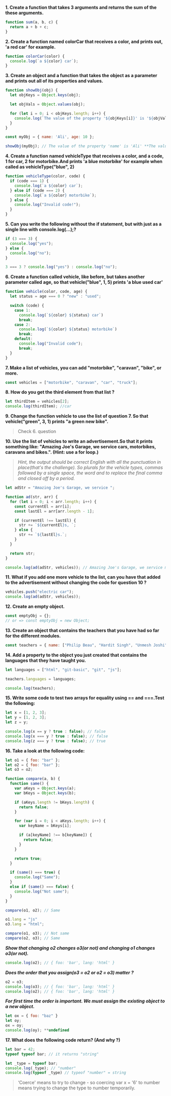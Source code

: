 **1. Create a function that takes 3 arguments and returns the sum of the these arguments.**

```javascript
function sum(a, b, c) {
  return a + b + c;
}
```

**2. Create a function named colorCar that receives a color, and prints out, 'a red car' for example.**

```javascript
function colorCar(color) {
  console.log(`a ${color} car`);
}
```

**3. Create an object and a function that takes the object as a parameter and prints out all of its properties and values.**

```javascript
function showObj(obj) {
  let objKeys = Object.keys(obj);

  let objVals = Object.values(obj);

  for (let i = 0; i < objKeys.length; i++) {
    console.log(`The value of the property '${objKeys[i]}' is '${objVals[i]}'`)
  }
}

const myObj = { name: 'Ali', age: 10 };

showObj(myObj); // The value of the property 'name' is 'Ali' **The value of the property 'age' is '10'
```

**4. Create a function named vehicleType that receives a color, and a code, 1 for car, 2 for motorbike.And prints 'a blue motorbike' for example when called as vehicleType("blue", 2)**

```javascript
function vehicleType(color, code) {
  if (code === 1) {
    console.log(`a ${color} car`);
  } else if (code === 2) {
    console.log(`a ${color} motorbike`);
  } else {
    console.log("Invalid code!");
  }
}
```

**5. Can you write the following without the if statement, but with just as a single line with console.log(...);?**

```javascript
if (3 === 3) {
  console.log("yes");
} else {
  console.log("no");
}
```

```javascript
3 === 3 ? console.log("yes") : console.log("no");
```

**6. Create a function called vehicle, like before, but takes another parameter called age, so that vehicle("blue", 1, 5) prints 'a blue used car'**

```javascript
function vehicle(color, code, age) {
  let status = age === 0 ? "new" : "used";

  switch (code) {
    case 1:
      console.log(`${color} ${status} car`)
      break;
    case 2:
      console.log(`${color} ${status} motorbike`)
      break;
    default:
      console.log("Invalid code");
      break;
  }
}
```

**7. Make a list of vehicles, you can add "motorbike", "caravan", "bike", or more.**

```javascript
const vehicles = ["motorbike", "caravan", "car", "truck"];
```

**8. How do you get the third element from that list ?**

```javascript
let thirdItem = vehicles[2];
console.log(thirdItem); //car
```

**9. Change the function vehicle to use the list of question 7. So that vehicle("green", 3, 1) prints "a green new bike".**

> Check 6. question

**10. Use the list of vehicles to write an advertisement.So that it prints something like: "Amazing Joe's Garage, we service cars, motorbikes, caravans and bikes.". (Hint: use a for loop.)**

> *Hint, the output should be correct English with all the punctuation in place(that's the challenge). So plurals for the vehicle types, commas followed by a single space, the word and to replace the final comma and closed off by a period.*

```javascript
let adStr = "Amazing Joe's Garage, we service ";

function ad(str, arr) {
  for (let i = 0; i < arr.length; i++) {
    const currentEl = arr[i];
    const lastEl = arr[arr.length - 1];

    if (currentEl !== lastEl) {
      str += `${currentEl}s, `;
    } else {
      str += `${lastEl}s.`;
    }
  }

  return str;
}

console.log(ad(adStr, vehicles)); // Amazing Joe's Garage, we service motorbikes, caravans, cars, trucks.
```

**11. What if you add one more vehicle to the list, can you have that added to the advertisement without changing the code for question 10 ?**

```javascript
vehicles.push("electric car");
console.log(ad(adStr, vehicles));
```

**12. Create an empty object.**

```javascript
const emptyObj = {};
// or => const emptyObj = new Object;
```

**13. Create an object that contains the teachers that you have had so far for the different modules.**

```javascript
const teachers = { name: ["Philip Beau", "Hardit Singh", "Unmesh Joshi", "Sander Hidding"] };
```

**14. Add a property to the object you just created that contains the languages that they have taught you.**

```javascript
let languages = ["html", "git-basic", "git", "js"];

teachers.languages = languages;

console.log(teachers);
```

**15. Write some code to test two arrays for equality using == and ===.Test the following:**

```javascript
let x = [1, 2, 3];
let y = [1, 2, 3];
let z = y;

console.log(x == y ? true : false); // false
console.log(x === y ? true : false); // false
console.log(z === y ? true : false); // true
```

**16. Take a look at the following code:**

```javascript
let o1 = { foo: "bar" };
let o2 = { foo: "bar" };
let o3 = o2;

function compare(a, b) {
  function same() {
    var aKeys = Object.keys(a);
    var bKeys = Object.keys(b);

    if (aKeys.length != bKeys.length) {
      return false;
    }

    for (var i = 0; i < aKeys.length; i++) {
      var keyName = bKeys[i];

      if (a[keyName] !== b[keyName]) {
        return false;
      }
    }

    return true;
  }

  if (same() === true) {
    console.log("Same");
  }
  else if (same() === false) {
    console.log("Not same");
  }
}

compare(o1, o2); // Same

o1.lang = "js"
o3.lang = "html";

compare(o1, o3); // Not same
compare(o2, o3); // Same
```

***Show that changing o2 changes o3(or not) and changing o1 changes o3(or not).***

```javascript
console.log(o2); // { foo: 'bar', lang: 'html' }
```

***Does the order that you assign(o3 = o2 or o2 = o3) matter ?***

```javascript
o2 = o3;
console.log(o3); // { foo: 'bar', lang: 'html' }
console.log(o2); // { foo: 'bar', lang: 'html' }
```

***For first time the order is important. We must assign the existing object to a new object.***

```javascript
let ox = { foo: "baz" }
let oy;
ox = oy;
console.log(oy); **undefined
```


**17. What does the following code return? (And why ?)**

```javascript
let bar = 42;
typeof typeof bar; // it returns "string"
```

```javascript
let _type = typeof bar;
console.log(_type); // "number"
console.log(typeof _type) // typeof "number" = string
```

> ‘Coerce' means to try to change - so coercing var x = '6' to number means trying to change the type to number temporarily.


